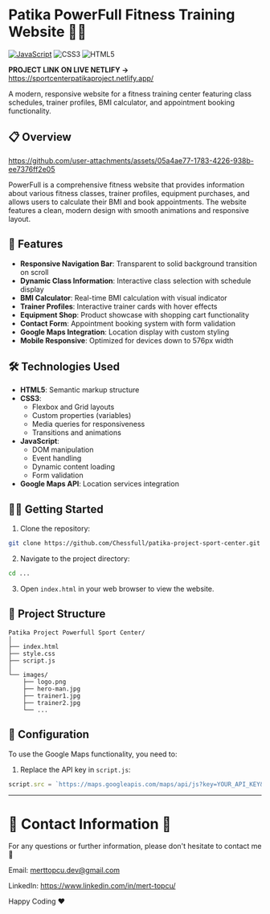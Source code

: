 # Patika PowerFull Fitness Training Website 🏋️‍♂️
[![JavaScript](https://img.shields.io/badge/javascript-%23323330.svg?style=for-the-badge&logo=javascript&logoColor=%23F7DF1E)](https://www.javatpoint.com/what-is-vanilla-javascript)
![CSS3](https://img.shields.io/badge/css3-%231572B6.svg?style=for-the-badge&logo=css3&logoColor=white)
![HTML5](https://img.shields.io/badge/html5-%23E34F26.svg?style=for-the-badge&logo=html5&logoColor=white)

**PROJECT LINK ON LIVE NETLIFY ->** https://sportcenterpatikaproject.netlify.app/

A modern, responsive website for a fitness training center featuring class schedules, trainer profiles, BMI calculator, and appointment booking functionality.

## 📋 Overview

https://github.com/user-attachments/assets/05a4ae77-1783-4226-938b-ee7376ff2e05

PowerFull is a comprehensive fitness website that provides information about various fitness classes, trainer profiles, equipment purchases, and allows users to calculate their BMI and book appointments. The website features a clean, modern design with smooth animations and responsive layout.

## 🚀 Features

- **Responsive Navigation Bar**: Transparent to solid background transition on scroll
- **Dynamic Class Information**: Interactive class selection with schedule display
- **BMI Calculator**: Real-time BMI calculation with visual indicator
- **Trainer Profiles**: Interactive trainer cards with hover effects
- **Equipment Shop**: Product showcase with shopping cart functionality
- **Contact Form**: Appointment booking system with form validation
- **Google Maps Integration**: Location display with custom styling
- **Mobile Responsive**: Optimized for devices down to 576px width

## 🛠️ Technologies Used

- **HTML5**: Semantic markup structure
- **CSS3**: 
  - Flexbox and Grid layouts
  - Custom properties (variables)
  - Media queries for responsiveness
  - Transitions and animations
- **JavaScript**: 
  - DOM manipulation
  - Event handling
  - Dynamic content loading
  - Form validation
- **Google Maps API**: Location services integration


## 🏃‍♂️ Getting Started

1. Clone the repository:
```bash
git clone https://github.com/Chessfull/patika-project-sport-center.git
```

2. Navigate to the project directory:
```bash
cd ...
```

3. Open `index.html` in your web browser to view the website.


## 📐 Project Structure

```
Patika Project Powerfull Sport Center/
│
├── index.html
├── style.css
├── script.js
│
└── images/
    ├── logo.png
    ├── hero-man.jpg
    ├── trainer1.jpg
    ├── trainer2.jpg
    └── ...
```

## 🔧 Configuration

To use the Google Maps functionality, you need to:
1. Replace the API key in `script.js`:
```javascript
script.src = `https://maps.googleapis.com/maps/api/js?key=YOUR_API_KEY&callback=initMap`;
```

________________________________________________________________________________________________________________________

# :incoming_envelope: Contact Information :incoming_envelope:

For any questions or further information, please don't hesitate to contact me :pray:

Email: merttopcu.dev@gmail.com

LinkedIn: https://www.linkedin.com/in/mert-topcu/

Happy Coding ❤️

